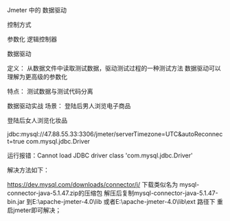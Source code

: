 Jmeter 中的 数据驱动

控制方式

参数化
逻辑控制器


数据驱动

定义：
从数据文件中读取测试数据，驱动测试过程的一种测试方法
数据驱动可以理解为更高级的参数化

特点：
测试数据与测试代码分离

数据驱动实战
场景：
登陆后男人浏览电子商品

登陆后女人浏览化妆品

jdbc:mysql://47.88.55.33:3306/jmeter/serverTimezone=UTC&autoReconnect=true
com.mysql.jdbc.Driver


运行报错：Cannot load JDBC driver class 'com.mysql.jdbc.Driver'

解决方法如下：

 https://dev.mysql.com/downloads/connector/j/ 下载类似名为 mysql-connector-java-5.1.47.zip的压缩包
解压后复制mysql-connector-java-5.1.47-bin.jar 到E:\apache-jmeter-4.0\lib  或者E:\apache-jmeter-4.0\lib\ext 路径下
重启jmeter即可解决；
